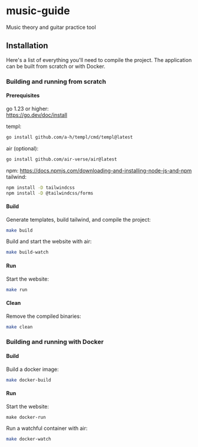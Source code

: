 # music-guide
Music theory and guitar practice tool

## Installation
Here's a list of everything you'll need to compile the project.
The application can be built from scratch or with Docker.

### Building and running from scratch
#### Prerequisites
go 1.23 or higher: \
https://go.dev/doc/install

templ:
```bash
go install github.com/a-h/templ/cmd/templ@latest
```
air (optional):
```bash
go install github.com/air-verse/air@latest
```
npm:
https://docs.npmjs.com/downloading-and-installing-node-js-and-npm
tailwind:
```bash
npm install -D tailwindcss
npm install -D @tailwindcss/forms
```
#### Build
Generate templates, build tailwind, and compile the project:
```bash
make build
```
Build and start the website with air:
```bash
make build-watch
```

#### Run
Start the website:
```bash
make run
```
#### Clean
Remove the compiled binaries:
```bash
make clean
```

### Building and running with Docker
#### Build
Build a docker image:
```bash
make docker-build
```
#### Run
Start the website:
```
make docker-run
```
Run a watchful container with air:
```bash
make docker-watch
```
